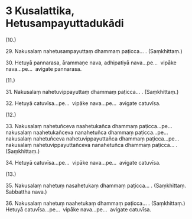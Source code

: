 # 3 Kusalattika, Hetusampayuttadukādi

(10.)

29\. Nakusalaṃ nahetusampayuttaṃ dhammaṃ paṭicca… . (Saṃkhittaṃ.)

30\. Hetuyā pannarasa, ārammaṇe nava, adhipatiyā nava…pe…  vipāke nava…pe…  avigate pannarasa.

(11.)

31\. Nakusalaṃ nahetuvippayuttaṃ dhammaṃ paṭicca… . (Saṃkhittaṃ.)

32\. Hetuyā catuvīsa…pe…  vipāke nava…pe…  avigate catuvīsa.

(12.)

33\. Nakusalaṃ nahetuñceva naahetukañca dhammaṃ paṭicca…pe…  nakusalaṃ naahetukañceva nanahetuñca dhammaṃ paṭicca…pe…  nakusalaṃ nahetuñceva nahetuvippayuttañca dhammaṃ paṭicca…pe…  nakusalaṃ nahetuvippayuttañceva nanahetuñca dhammaṃ paṭicca… . (Saṃkhittaṃ.)

34\. Hetuyā catuvīsa…pe…  vipāke nava…pe…  avigate catuvīsa.

(13.)

35\. Nakusalaṃ nahetuṃ nasahetukaṃ dhammaṃ paṭicca… . (Saṃkhittaṃ. Sabbattha nava.)

36\. Nakusalaṃ nahetuṃ naahetukaṃ dhammaṃ paṭicca… . (Saṃkhittaṃ.) Hetuyā catuvīsa…pe…  vipāke nava…pe…  avigate catuvīsa.
